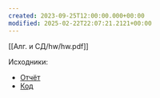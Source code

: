 ```yaml
---
created: 2023-09-25T12:00:00.000+00:00
modified: 2025-02-22T22:07:21.2121+00:00
---
```

[[Алг. и СД/hw/hw.pdf]]

Исходники:
- [Отчёт](https://github.com/IAmProgrammist/lab_materials/tree/main/%D0%90%D0%BB%D0%B3.%20%D0%B8%20%D0%A1%D0%94/hw)
- [Код](https://github.com/IAmProgrammist/CNuke)
